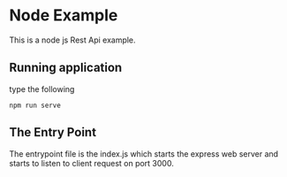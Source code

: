 # Node Example
This is a node js Rest Api example.

## Running application
type the following
```
npm run serve
```

## The Entry Point
The entrypoint file is the index.js which starts the express web server and starts to listen to client request on port 3000.

